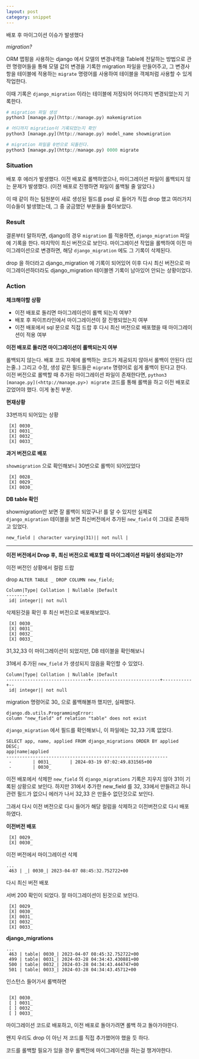 ```yaml
---
layout: post
category: snippet
---
```


배포 후 마이그이션 이슈가 발생했다

*migration?*

ORM 맵핑을 사용하는 django 에서 모델의 변경내역을 Table에 전달하는 방법으로 관련 명령어들을 통해 모델 값의 변경을 기록한 migration 파일을 만들어주고, 그 변경사항을 테이블에 적용하는 `migrate` 명령어를 사용하여 테이블을 객체처럼 사용할 수 있게 작업한다.

이때 기록은 `django_migration` 이라는 테이블에 저장되어 어디까지 변경되었는지 기록한다.

```python
# migration 파일 생성
python3 [manage.py](http://manage.py) makemigration 

# 어디까지 migration이 기록되었는지 확인
python3 [manage.py](http://manage.py) model_name showmigration 

# migration 파일을 0번으로 되돌린다.
python3 [manage.py](http://manage.py) 0000 migrate  
```
### Situation

배포 후 에러가 발생했다. 이전 배포로 롤백하였으나, 마이그레이션 파일이 롤백되지 않는 문제가 발생했다. (이전 배포로 진행하면 파일이 롤백될 줄 알았다.)

이 때 같이 하는 팀원분이 새로 생성된 필드를 psql 로 들어가 직접 drop 했고 여러가지 이슈들이 발생했는데, 그 중 궁금했던 부분들을 톺아보았다.

### Result

결론부터 말하자면, django의 경우 `migration` 를 적용하면, `django_migration` 파일에 기록을 한다. 마지막이 최신 버전으로 보인다. 마이그레이션 작업을 롤백하여 이전 마이그레이션으로 변경하면, 해당 `django_migration` 에도 그 기록이 삭제된다.

drop 을 하더라고 django_migration 에 기록이 되어있어 이후 다시 최신 버전으로 마이그레이션하더라도 django_migration 테이블엔 기록이 남아있어 안되는 상황이었다.

### Action

**체크해야할 상황**

- 이전 배포로 돌리면 마이그레이션이 롤백 되는지 여부?
- 배포 후 파이프라인에서 마이그레이션이 잘 진행되었는지 여부
- 이전 배포에서 sql 문으로 직접 드랍 후 다시 최신 버전으로 배포했을 때 마이그레이션이 적용 여부

**이전 배포로 돌리면 마이그레이션이 롤백되는지 여부**

롤백되지 않는다. 배포 코드 자체에 롤백하는 코드가 제공되지 않아서 롤백이 안된다 (있는줄..) 그리고 수정, 생성 같은 필드들은 `migrate` 명령어로 쉽게 롤백이 된다고 한다. 이전 버전으로 롤백할 때 추가된 마이그레이션 파일이 존재한다면,  `python3 [manage.py](<http://manage.py>) migrate` 코드를 통해 롤백을 하고 이전 배포로 갔었어야 했다. 이게 놓친 부분. 

**현재상황**

33번까지 되어있는 상황

```
 [X] 0030_
 [X] 0031_
 [X] 0032_
 [X] 0033_
```

**과거 버전으로 배포**

`showmigration` 으로 확인해보니 30번으로 롤백이 되어있었다

```
 [X] 0028_
 [X] 0029_
 [X] 0030_
```

**DB table 확인**

showmigration만 보면 잘 롤백이 되었구나! 를 알 수 있지만 실제로 `django_migration` 테이블을 보면 최신버전에서 추가된 `new_field` 이 그대로 존재하고 있었다. 

`new_field | character varying(31)|| not null |`

---

**이전 버전에서 Drop 후, 최신 버전으로 배포할 때 마이그레이션 파일이 생성되는가?**

이전 버전인 상황에서 컬럼 드랍

drop `ALTER TABLE _ DROP COLUMN new_field;`

```
Column|Type| Collation | Nullable |Default
--------
 id| integer|| not null
```

삭제된것을 확인 후 최신 버전으로 배포해보았다.

```
 [X] 0030_
 [X] 0031_
 [X] 0032_
 [X] 0033_
```

31,32,33 이 마이그레이션이 되었지만, DB 테이블을 확인해보니

31에서 추가된 `new_field` 가 생성되지 않음을 확인할 수 있었다.

```
Column|Type| Collation | Nullable |Default
-------------------------------+--------------------------+-----------+--
 id| integer|| not null

```

migration 명령어로 30_ 으로 롤백해볼까 했지만, 실패했다.

```
django.db.utils.ProgrammingError: 
column "new_field" of relation "table" does not exist
```

`django_migration` 에서 필드를 확인해보니, 이 파일에는 32,33 기록 없었다.

```
SELECT app, name, applied FROM django_migrations ORDER BY applied DESC;
app|name|applied
-------------------------------------------------------------
 -        | 0031_       | 2024-03-19 07:02:49.831565+00
 -        | 0030_

```

이전 배포에서 삭제한 `new_field` 의 `django_migrations` 기록은 지우지 않아 31이 기록된 상황으로 보인다. 하지만 31에서 추가한 new_field 를 32, 33에서  만들려고 하니 관련 필드가 없으니 에러가 나서 32,33 은 만들수 없던것으로 보인다.

그래서 다시 이전 버전으로 다시 들어가 해당 컬럼을 삭제하고 이전버전으로 다시 배포하였다.

**이전버전 배포**

```
 [X] 0029_
 [X] 0030_
```

이전 버전에서 마이그레이션 삭제

```
...
 463 | _| 0030_| 2023-04-07 08:45:32.752722+00
```

다시 최신 버전 배포

서버 200 확인이 되었다. 잘 마이그레이션이 된것으로 보인다.

```
 [X] 0029_
 [X] 0030_
 [X] 0031_
 [X] 0032_
 [X] 0033_
```

**django_migrations**

```
...
 463 | table| 0030_| 2023-04-07 08:45:32.752722+00
 499 | table| 0031_| 2024-03-28 04:34:43.430881+00
 500 | table| 0032_| 2024-03-28 04:34:43.444747+00
 501 | table| 0033_| 2024-03-28 04:34:43.45712+00

```

인스턴스 들어가서 롤백하면

```

 [X] 0030_
 [ ] 0031_
 [ ] 0032_
 [ ] 0033_

```

마이그레이션 코드로 배포하고, 이전 배포로 돌아가려면 롤백 하고 돌아가야한다. 

왠지 우리도 drop 이 아닌 저 코드를 직접 추가했어야 했을 듯 하다.

코드를 롤백할 필요가 있을 경우 롤백전에 마이그레이션을 하는걸 챙겨야한다.